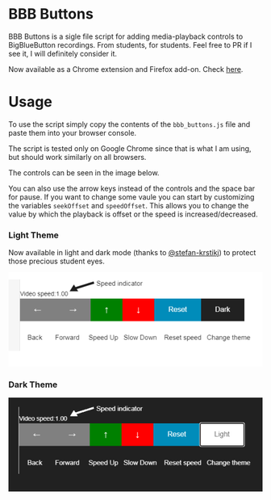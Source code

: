# BBB Buttons

BBB Buttons is a sigle file script for adding media-playback controls to BigBlueButton recordings.
From students, for students.
Feel free to PR if I see it, I will definitely consider it.

Now available as a Chrome extension and Firefox add-on. Check [here](https://github.com/Kotesitory/bbb_buttons_extensions).

# Usage

To use the script simply copy the contents of the  `bbb_buttons.js` file and paste them into your browser console.

The script is tested only on Google Chrome since that is what I am using, but should work similarly on all browsers.

The controls can be seen in the image below.

You can also use the arrow keys instead of the controls and the space bar for pause.
If you want to change some vaule you can start by customizing the variables `seekOffset` and `speedOffset`. 
This allows you to change the value by which the playback is offset or the speed is increased/decreased.


### Light Theme

Now available in light and dark mode (thanks to [@stefan-krstikj](https://github.com/stefan-krstikj)) to protect those precious student eyes.

![image](assets/readme_imgs/control.png)

### Dark Theme

![image](assets/readme_imgs/control_dark.png)
